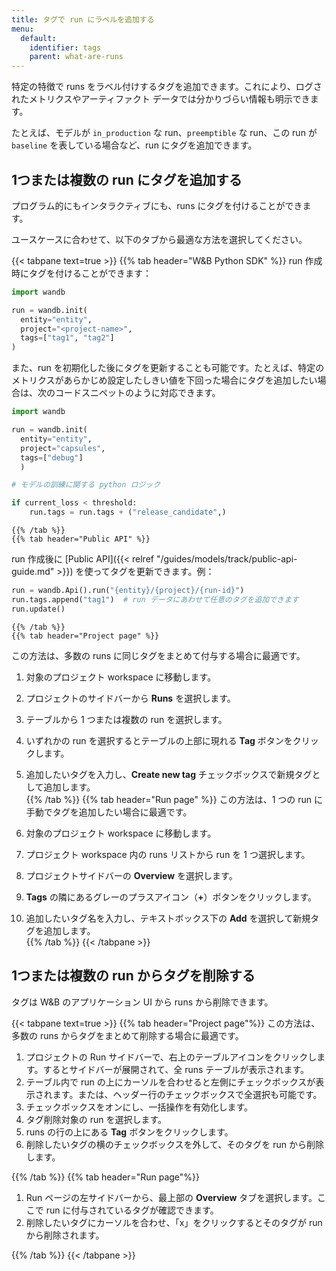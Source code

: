 ```yaml
---
title: タグで run にラベルを追加する
menu:
  default:
    identifier: tags
    parent: what-are-runs
---
```


特定の特徴で runs をラベル付けするタグを追加できます。これにより、ログされたメトリクスやアーティファクト データでは分かりづらい情報も明示できます。

たとえば、モデルが `in_production` な run、`preemptible` な run、この run が `baseline` を表している場合など、run にタグを追加できます。

## 1つまたは複数の run にタグを追加する

プログラム的にもインタラクティブにも、runs にタグを付けることができます。

ユースケースに合わせて、以下のタブから最適な方法を選択してください。

{{< tabpane text=true >}}
    {{% tab header="W&B Python SDK" %}}
run 作成時にタグを付けることができます：

```python
import wandb

run = wandb.init(
  entity="entity",
  project="<project-name>",
  tags=["tag1", "tag2"]
)
```

また、run を初期化した後にタグを更新することも可能です。たとえば、特定のメトリクスがあらかじめ設定したしきい値を下回った場合にタグを追加したい場合は、次のコードスニペットのように対応できます。

```python
import wandb

run = wandb.init(
  entity="entity", 
  project="capsules", 
  tags=["debug"]
  )

# モデルの訓練に関する python ロジック

if current_loss < threshold:
    run.tags = run.tags + ("release_candidate",)
```    
    {{% /tab %}}
    {{% tab header="Public API" %}}
run 作成後に [Public API]({{< relref "/guides/models/track/public-api-guide.md" >}}) を使ってタグを更新できます。例：

```python
run = wandb.Api().run("{entity}/{project}/{run-id}")
run.tags.append("tag1")  # run データにあわせて任意のタグを追加できます
run.update()
```    
    {{% /tab %}}
    {{% tab header="Project page" %}}
この方法は、多数の runs に同じタグをまとめて付与する場合に最適です。

1. 対象のプロジェクト workspace に移動します。
2. プロジェクトのサイドバーから **Runs** を選択します。
3. テーブルから 1 つまたは複数の run を選択します。
4. いずれかの run を選択するとテーブルの上部に現れる **Tag** ボタンをクリックします。
5. 追加したいタグを入力し、**Create new tag** チェックボックスで新規タグとして追加します。    
    {{% /tab %}}
    {{% tab header="Run page" %}}
この方法は、1 つの run に手動でタグを追加したい場合に最適です。

1. 対象のプロジェクト workspace に移動します。
2. プロジェクト workspace 内の runs リストから run を 1 つ選択します。
1. プロジェクトサイドバーの **Overview** を選択します。
2. **Tags** の隣にあるグレーのプラスアイコン（**+**）ボタンをクリックします。
3. 追加したいタグ名を入力し、テキストボックス下の **Add** を選択して新規タグを追加します。    
    {{% /tab %}}
{{< /tabpane >}}



## 1つまたは複数の run からタグを削除する

タグは W&B のアプリケーション UI から runs から削除できます。

{{< tabpane text=true >}}
{{% tab header="Project page"%}}
この方法は、多数の runs からタグをまとめて削除する場合に最適です。

1. プロジェクトの Run サイドバーで、右上のテーブルアイコンをクリックします。するとサイドバーが展開されて、全 runs テーブルが表示されます。
2. テーブル内で run の上にカーソルを合わせると左側にチェックボックスが表示されます。または、ヘッダー行のチェックボックスで全選択も可能です。
3. チェックボックスをオンにし、一括操作を有効化します。
4. タグ削除対象の run を選択します。
5. runs の行の上にある **Tag** ボタンをクリックします。
6. 削除したいタグの横のチェックボックスを外して、そのタグを run から削除します。

{{% /tab %}}
{{% tab header="Run page"%}}

1. Run ページの左サイドバーから、最上部の **Overview** タブを選択します。ここで run に付与されているタグが確認できます。
2. 削除したいタグにカーソルを合わせ、「x」をクリックするとそのタグが run から削除されます。

{{% /tab %}}
{{< /tabpane >}}